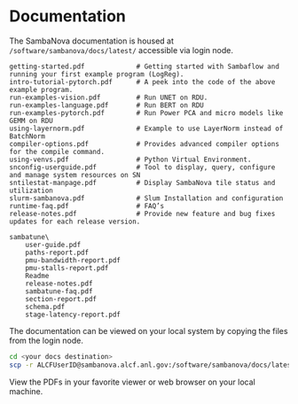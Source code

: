# Documentation

The SambaNova documentation is housed at `/software/sambanova/docs/latest/` accessible via login node.

```text
getting-started.pdf             # Getting started with Sambaflow and running your first example program (LogReg).
intro-tutorial-pytorch.pdf      # A peek into the code of the above example program.
run-examples-vision.pdf         # Run UNET on RDU.
run-examples-language.pdf       # Run BERT on RDU
run-examples-pytorch.pdf        # Run Power PCA and micro models like GEMM on RDU
using-layernorm.pdf             # Example to use LayerNorm instead of BatchNorm
compiler-options.pdf            # Provides advanced compiler options for the compile command.
using-venvs.pdf                 # Python Virtual Environment.
snconfig-userguide.pdf          # Tool to display, query, configure and manage system resources on SN
sntilestat-manpage.pdf          # Display SambaNova tile status and utilization
slurm-sambanova.pdf             # Slum Installation and configuration
runtime-faq.pdf                 # FAQ’s
release-notes.pdf               # Provide new feature and bug fixes updates for each release version.

sambatune\
    user-guide.pdf            
    paths-report.pdf
    pmu-bandwidth-report.pdf
    pmu-stalls-report.pdf
    Readme
    release-notes.pdf
    sambatune-faq.pdf
    section-report.pdf        
    schema.pdf
    stage-latency-report.pdf  

```

The documentation can be viewed on your local system by copying the files from the login node.

```bash
cd <your docs destination>
scp -r ALCFUserID@sambanova.alcf.anl.gov:/software/sambanova/docs/latest/* .
```

View the PDFs in your favorite viewer or web browser on your local machine.
